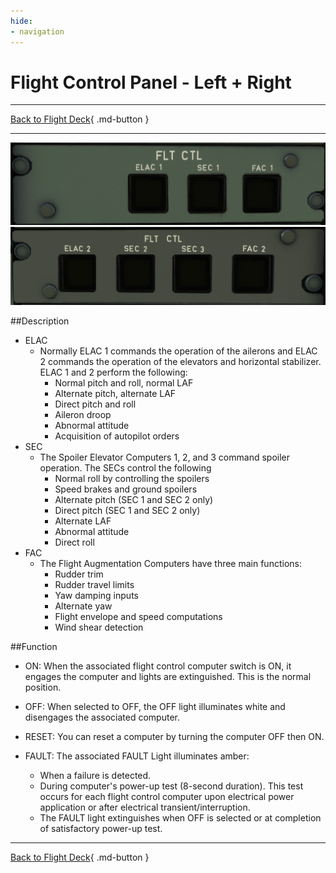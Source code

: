 ```yaml
---
hide:
- navigation
---
```


# Flight Control Panel - Left + Right

---

[Back to Flight Deck](../flight-deck.md){ .md-button }

---

![Flight Control Panel - Left](../../../assets/a32nx-briefing/overhead-panel/Flight-Computers-1.png "Flight Control Panel - Left")
![Flight Control Panel - Right](../../../assets/a32nx-briefing/overhead-panel/Flight-Computers-2.png "Flight Control Panel - Right")

##Description

- ELAC 
    - Normally ELAC 1 commands the operation of the ailerons and ELAC 2 commands the operation of the elevators and horizontal stabilizer. ELAC 1 and 2 perform the following:
        - Normal pitch and roll, normal LAF
        - Alternate pitch, alternate LAF
        - Direct pitch and roll
        - Aileron droop
        - Abnormal attitude
        - Acquisition of autopilot orders
- SEC 
    - The Spoiler Elevator Computers 1, 2, and 3 command spoiler operation. The SECs control the following
        - Normal roll by controlling the spoilers
        - Speed brakes and ground spoilers
        - Alternate pitch (SEC 1 and SEC 2 only)
        - Direct pitch (SEC 1 and SEC 2 only)
        - Alternate LAF
        - Abnormal attitude
        - Direct roll
- FAC 
    - The Flight Augmentation Computers have three main functions:
        - Rudder trim
        - Rudder travel limits
        - Yaw damping inputs
        - Alternate yaw
        - Flight envelope and speed computations
        - Wind shear detection

##Function 

- ON: When the associated flight control computer switch is ON, it engages the computer and lights are extinguished. This is the normal position.

- OFF: When selected to OFF, the OFF light illuminates white and disengages the associated computer.

- RESET: You can reset a computer by turning the computer OFF then ON.

- FAULT: The associated FAULT Light illuminates amber:
    - When a failure is detected.
    - During computer's power-up test (8-second duration). This test occurs for each flight control computer upon electrical power application or after electrical transient/interruption. 
    - The FAULT light extinguishes when OFF is selected or at completion of satisfactory power-up test.

---

[Back to Flight Deck](../flight-deck.md){ .md-button }